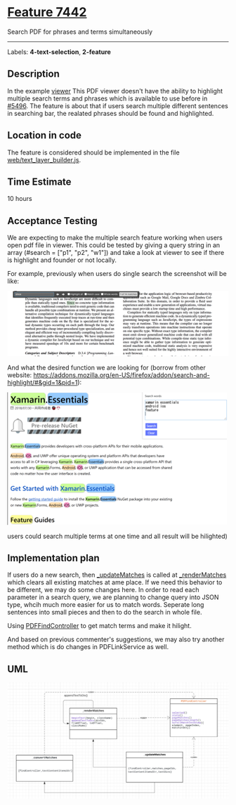 # [Feature 7442](https://github.com/mozilla/pdf.js/issues/7442)

Search PDF for phrases and terms simultaneously

----------------------------------------------------

Labels: **4-text-selection**, **2-feature**

## Description
In the example [viewer](https://mozilla.github.io/pdf.js/web/viewer.html)
This PDF viewer doesn't have the ability to highlight multiple search terms and phrases which is available to use before in [#5496](https://github.com/mozilla/pdf.js/pull/5496). The feature is about that if users search multiple different sentences in searching bar, the realated phrases should be found and highlighted.


## Location in code
The feature is considered should be implemented in the file [web/text_layer_builder.js](https://github.com/mozilla/pdf.js/blob/master/web/text_layer_builder.js#L219-L359). 


## Time Estimate
10 hours

## Acceptance Testing
We are expecting to make the multiple search feature working when users open pdf file in viewer. This could be tested by giving a query string in an array (#search = ["p1", "p2", "w1"]) and take a look at viewer to see if there is highlight and founder or not locally. 

For example, previously when users do single search the screenshot will be like:

<img src="./img/7442_1.png" alt="Now" width="700"/>

And what the desired function we are looking for (borrow from other website: https://addons.mozilla.org/en-US/firefox/addon/search-and-highlight/#&gid=1&pid=1):

<img src="./img/7442_2.png" alt="Expected" width="500"/>


users could search multiple terms at one time and all result will be hilighted)


## Implementation plan

If users do a new search, then [_updateMatches](https://github.com/mozilla/pdf.js/blob/master/web/text_layer_builder.js#L219-L321) is called at [_renderMatches](https://github.com/mozilla/pdf.js/blob/master/web/text_layer_builder.js#L323-L358) which clears all existing matches at ame place. If we need this behavior to be different, we may do some changes here. In order to read each parameter in a search query, we are planning to change query into JSON type, whcih much more easier for us to match words. Seperate long sentences into small pieces and then to do the search in whole file. 

Using [PDFFindController](https://github.com/mozilla/pdf.js/blob/master/web/pdf_find_controller.js) to get match terms and make it hilight.

And based on previous commenter's suggestions, we may also try another method which is do changes in PDFLinkService as well. 

## UML

<img src="./img/7442_uml.png" alt="UML" width="800"/>
